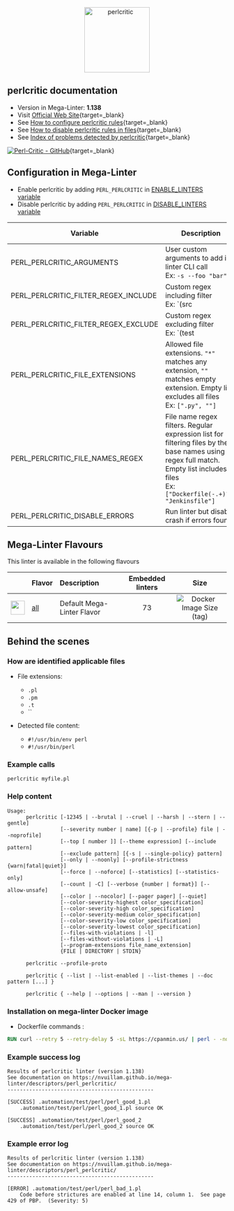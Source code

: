 <!-- markdownlint-disable MD033 MD041 -->
<!-- Generated by .automation/build.py, please do not update manually -->

<div align="center">
  <a href="https://metacpan.org/pod/Perl::Critic" target="blank" title="Visit linter Web Site">
    <img src="https://chrisdolan.net/madmongers/images/perl-critic-logo.gif" alt="perlcritic" height="150px" class="megalinter-banner">
  </a>
</div>

## perlcritic documentation

- Version in Mega-Linter: **1.138**
- Visit [Official Web Site](https://metacpan.org/pod/Perl::Critic){target=_blank}
- See [How to configure perlcritic rules](https://metacpan.org/pod/Perl::Critic#CONFIGURATION){target=_blank}
- See [How to disable perlcritic rules in files](https://metacpan.org/pod/Perl::Critic#BENDING-THE-RULES){target=_blank}
- See [Index of problems detected by perlcritic](https://metacpan.org/pod/Perl::Critic#THE-POLICIES){target=_blank}

[![Perl-Critic - GitHub](https://gh-card.dev/repos/Perl-Critic/Perl-Critic.svg?fullname=)](https://github.com/Perl-Critic/Perl-Critic){target=_blank}

## Configuration in Mega-Linter

- Enable perlcritic by adding `PERL_PERLCRITIC` in [ENABLE_LINTERS variable](/configuration/#activation-and-deactivation)
- Disable perlcritic by adding `PERL_PERLCRITIC` in [DISABLE_LINTERS variable](/configuration/#activation-and-deactivation)

| Variable | Description | Default value |
| ----------------- | -------------- | -------------- |
| PERL_PERLCRITIC_ARGUMENTS | User custom arguments to add in linter CLI call<br/>Ex: `-s --foo "bar"` |  |
| PERL_PERLCRITIC_FILTER_REGEX_INCLUDE | Custom regex including filter<br/>Ex: `(src|lib)` | Include every file |
| PERL_PERLCRITIC_FILTER_REGEX_EXCLUDE | Custom regex excluding filter<br/>Ex: `(test|examples)` | Exclude no file |
| PERL_PERLCRITIC_FILE_EXTENSIONS | Allowed file extensions. `"*"` matches any extension, `""` matches empty extension. Empty list excludes all files<br/>Ex: `[".py", ""]` | `[".pl", ".pm", ".t", ""]` |
| PERL_PERLCRITIC_FILE_NAMES_REGEX | File name regex filters. Regular expression list for filtering files by their base names using regex full match. Empty list includes all files<br/>Ex: `["Dockerfile(-.+)?", "Jenkinsfile"]` | Include every file |
| PERL_PERLCRITIC_DISABLE_ERRORS | Run linter but disable crash if errors found | `false` |

## Mega-Linter Flavours

This linter is available in the following flavours

| <!-- --> | Flavor | Description | Embedded linters | Size |
| :------: | ------ | :---------- | :--------------: | :--: |
| <img src="https://github.com/nvuillam/mega-linter/raw/master/docs/assets/images/mega-linter-square.png" alt="" height="32px" class="megalinter-icon"></a> | [all](https://nvuillam.github.io/mega-linter/supported-linters/) | Default Mega-Linter Flavor | 73 | ![Docker Image Size (tag)](https://img.shields.io/docker/image-size/nvuillam/mega-linter/v4) |

## Behind the scenes

### How are identified applicable files

- File extensions:
  - `.pl`
  - `.pm`
  - `.t`
  - ``

- Detected file content:
  - `#!/usr/bin/env perl`
  - `#!/usr/bin/perl`

<!-- markdownlint-disable -->
<!-- /* cSpell:disable */ -->

### Example calls

```shell
perlcritic myfile.pl
```


### Help content

```shell
Usage:
      perlcritic [-12345 | --brutal | --cruel | --harsh | --stern | --gentle]
                 [--severity number | name] [{-p | --profile} file | --noprofile]
                 [--top [ number ]] [--theme expression] [--include pattern]
                 [--exclude pattern] [{-s | --single-policy} pattern]
                 [--only | --noonly] [--profile-strictness {warn|fatal|quiet}]
                 [--force | --noforce] [--statistics] [--statistics-only]
                 [--count | -C] [--verbose {number | format}] [--allow-unsafe]
                 [--color | --nocolor] [--pager pager] [--quiet]
                 [--color-severity-highest color_specification]
                 [--color-severity-high color_specification]
                 [--color-severity-medium color_specification]
                 [--color-severity-low color_specification]
                 [--color-severity-lowest color_specification]
                 [--files-with-violations | -l]
                 [--files-without-violations | -L]
                 [--program-extensions file_name_extension]
                 {FILE | DIRECTORY | STDIN}

      perlcritic --profile-proto

      perlcritic { --list | --list-enabled | --list-themes | --doc pattern [...] }

      perlcritic { --help | --options | --man | --version }

```

### Installation on mega-linter Docker image

- Dockerfile commands :
```dockerfile
RUN curl --retry 5 --retry-delay 5 -sL https://cpanmin.us/ | perl - -nq --no-wget Perl::Critic
```


### Example success log

```shell
Results of perlcritic linter (version 1.138)
See documentation on https://nvuillam.github.io/mega-linter/descriptors/perl_perlcritic/
-----------------------------------------------

[SUCCESS] .automation/test/perl/perl_good_1.pl
    .automation/test/perl/perl_good_1.pl source OK

[SUCCESS] .automation/test/perl/perl_good_2
    .automation/test/perl/perl_good_2 source OK

```

### Example error log

```shell
Results of perlcritic linter (version 1.138)
See documentation on https://nvuillam.github.io/mega-linter/descriptors/perl_perlcritic/
-----------------------------------------------

[ERROR] .automation/test/perl/perl_bad_1.pl
    Code before strictures are enabled at line 14, column 1.  See page 429 of PBP.  (Severity: 5)

```
